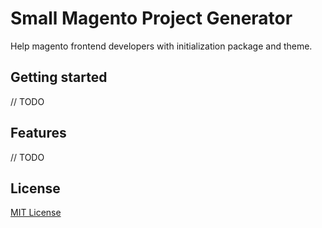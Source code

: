 # Small Magento Project Generator
Help magento frontend developers with initialization package and theme.

## Getting started
// TODO

## Features
// TODO

## License
[MIT License](http://en.wikipedia.org/wiki/MIT_License)
